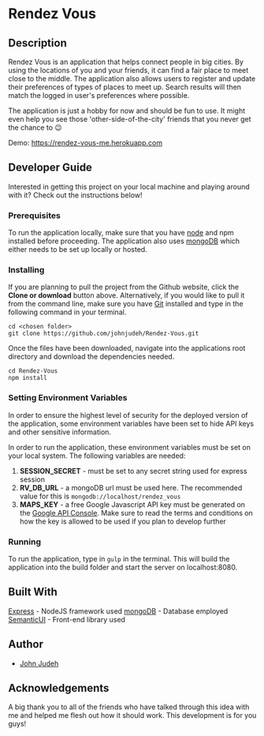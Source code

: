 # Rendez Vous

## Description

Rendez Vous is an application that helps connect people in big cities. By using
the locations of you and your friends, it can find a fair place to meet close to
the middle. The application also allows users to register and update their
preferences of types of places to meet up. Search results will then match the
logged in user's preferences where possible.

The application is just a hobby for now and should be fun to use. It might even
help you see those 'other-side-of-the-city' friends that you never get the
chance to :wink:

Demo: https://rendez-vous-me.herokuapp.com

## Developer Guide

Interested in getting this project on your local machine and playing around
with it? Check out the instructions below!

### Prerequisites

To run the application locally, make sure that you have [node](https://nodejs.org/en/)
and npm installed before proceeding. The application also uses [mongoDB](https://www.mongodb.com/)
which either needs to be set up locally or hosted.

### Installing

If you are planning to pull the project from the Github website, click the
**Clone or download** button above. Alternatively, if you would like to pull it
from the command line, make sure you have [Git](https://git-scm.com/) installed
and type in the following command in your terminal.

```
cd <chosen folder>
git clone https://github.com/johnjudeh/Rendez-Vous.git
```

Once the files have been downloaded, navigate into the applications root
directory and download the dependencies needed.

```
cd Rendez-Vous
npm install
```

### Setting Environment Variables

In order to ensure the highest level of security for the deployed version of the
application, some environment variables have been set to hide API keys and other
sensitive information.

In order to run the application, these environment variables must be set on your
local system. The following variables are needed:

1. **SESSION_SECRET** - must be set to any secret string used for express session
1. **RV_DB_URL** - a mongoDB url must be used here. The recommended value for
this is `mongodb://localhost/rendez_vous`
1. **MAPS_KEY** - a free Google Javascript API key must be generated on the
[Google API Console](https://console.developers.google.com/apis/). Make sure to
read the terms and conditions on how the key is allowed to be used if you plan
to develop further

### Running

To run the application, type in `gulp` in the terminal. This will build the
application into the build folder and start the server on localhost:8080.

## Built With

[Express](https://expressjs.com/) - NodeJS framework used
[mongoDB](https://www.mongodb.com/) - Database employed
[SemanticUI](https://semantic-ui.com/) - Front-end library used

## Author

* [John Judeh](https://www.linkedin.com/in/hannajudeh/)

## Acknowledgements

A big thank you to all of the friends who have talked through this idea with me
and helped me flesh out how it should work. This development is for you guys!

